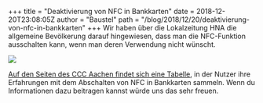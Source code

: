 +++
title = "Deaktivierung von NFC in Bankkarten"
date = 2018-12-20T23:08:05Z
author = "Baustel"
path = "/blog/2018/12/20/deaktivierung-von-nfc-in-bankkarten"
+++
Wir haben über die Lokalzeitung HNA die allgemeine Bevölkerung darauf
hingewiesen, dass man die NFC-Funktion ausschalten kann, wenn man deren
Verwendung nicht wünscht.

![](/media/2018-12-11-hna.serendipityThumb.png)

[Auf den Seiten des CCC Aachen findet sich eine
Tabelle](https://calc.ccc.ac/Girokarten_NFC_deaktivieren), in der Nutzer
ihre Erfahrungen mit dem Abschalten von NFC in Bankkarten sammeln. Wenn
du Informationen dazu beitragen kannst würde uns das sehr freuen.

